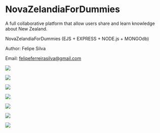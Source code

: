 # NovaZelandiaForDummies
A full collaborative platform that allow users share and learn knowledge about New Zealand.

NovaZelandiaForDummies (EJS + EXPRESS + NODE.js + MONGOdb)

Author: Felipe Silva

Email: felipeferreirasilva@gmail.com

![](https://lh3.googleusercontent.com/E9M-NedvwgBlEji0MHNB08Cm9sUzZAFspBK2EVHUTJFY_6Gma-PRGfvoJSGB78sYEMYRQ-jPHI0JNe5jAdsmxOK-FgrK_G2mv97kwYGMv74ESDrtCJVjYFaP19Ib1oeSA1oAUVqgQnYdDdhmeo1pW9yrMBKQz_TGvZa4qF3dTiRo9PQodglPyiKDGxrJzuWn_-TUbSOsRCX0z0OgUI2ozvdZSwiIsl3j2r2XsouHKAQ7j0_LCW8mGDgFbZ6o2ZN6JPJ8NGPd6e27bfLHoGi9RJx_TdjdYdjW3c8uJQGOrJ8Wbx01lJnJ-zHCAVONwN1LrkUKE0UzFyeyZP2LnQ1DCvpQGXr-ooN0jaH_wmUoHxaOigF6y05raZdc3LTjI0QlYPOI5TXPF7ndrX2THeH45OBAaxiB2ZrrY0yKXNtR5_kAq-uZolfekxiczbRt_mYwwkceIOOLcOI4_TWF7_ovjbq9LubWf2q56VFGHi-okrOnAZBimRREKrUo8n8Hx-9OKJY_6ufRFwnaID2Ba0rxaZ9H0k0Ev4CzJ6MpqiCNPm9MmNeUt2jnXdVkigvipRM1=w1440-h485)

![](https://lh3.googleusercontent.com/jxPZ0Zh3npN0FDsCZgzg_JJN5K6zx0bbfyyUpr5IAlBQQ1Su_MosuDkcoVOGXZj_HdjKw-hY4c111CWm3uXC_4DeYxUGSY5VrD0ubQx-svPYZSP61f-VZSd2h6JoDCGfX-YoGDtm8Oj61DtbqW6yDt92VtM6xLaL3hpM0xLnzuWSyy2K9sJDyBugbx0vYnYvc6hgaTuS-PHLNMTF11KgTaulAk7WGDUV6eCAMp1vSZ7sp2xJ_e4CxYIADAke5dV0Or7q1SmQBkhBr0e0PCS4v0LorP7LJLpC2n0wp3hYttQ5c0r6trRJfbspiWtQ5cMSxNDPzYt7eI3WmZS7v-ZrHyQpymlPMoZkC4cnffGFlTFg-sB7nrZDI_aAFRAlLin1EfjHk84-A82luqXpcyyeFxS5bQF4oO8pLCDr8kQ8GDXNIH1ZuEipVBzSbPUqwJc9LrUrnV-aX2yk2SZHmmc86s5vsLcLpmA9jukAGpM3PPKqH2VJFDPAvoyFeD48xbZTGqcaQ0ZG0gTjL0jxpMsjx-a7B7MmvTTLr2EX2l79wPdJrsV1cm1T8Ht2PIuyqBB8=w1440-h485)

![](https://lh3.googleusercontent.com/R2JJAMiiYGFgGVEHesRrQl-S6DD_sB-f1POOhoPdiCDo5fvV_VF8sXZm3yZiDCMmNt15lqLOPNLw130KupSAvH068yCYZ03zcJAXLdEXkCq6FrcXtRPvdmKEw3nkO5kzioLjyr5IQZ5LHwr-Gwqs8fnks2iXka4Y1vpJG4jj-wISKefUqqJTbmxWBZz6Y_sYPaNaz3OSiAHW9wSgK-4wopCn8g-UjqOESsXxI1EZH8WRdju9x7NMEIKPxwiu8BMlDNoDNXSxXJ5gqo6-FLubd_Xr4274N3JPbpc9fEr6tZYjMg2pMIV1z3oV2OWtRY_biTLOy1VcPIbPJy2OBv11K9RpAUbfYQAHuwDRWKpI9sQ3T_NpH-HXR43R_UkxVYA2Jryj2mdIukraEK_J1mmRA-iZlklDjFaf-14i9zj-mQ5w7IoBpiBvY84FQ92awBfqNJ1pYLVFvF3aIp-_4QNGBZP6eBdErDyECr5xjzwsjJ-DDxx4NHJUlOqGNK4rsUSj5ixnNaFLPnM58mvwdhHeIC0YxhgRZo7PeLpswV34YKmP6TnHoQxXjRDdz7Qa12xc=w1440-h485)

![](https://lh3.googleusercontent.com/JEX_-UqI3bp2GDUC5BXSAxjSl3vVkgXTgJsLeMkhHGCmAL2utWBUlOyfFsI_15_EiIzsiQUaoOsRjZJG_8_A_MnwQP6t7-sYNAIBc7hTGxbtHbfyn7lJGAbsgK5CFU-cUjdSbmZNeShx4AW7L3PCA0EF-oOv7thItagtRy-XZkB0YLb7yFT2iX1GG3ig15_aYyzSQyDO-3O5tdMuV2-O3yKEenrXVbfdRRVmqIcd_WLHncbvEaA9TIrhSUGby8PPdw5gHa2pv448KkZ9F-1_tTQqYLGJMtraaT35WSrWMu5QHLnGaSnb-grwFkqz0EYiIK46Qdau8b1TajG3iYbT82O2HPQBrXhNBP8R5w8h6Xo0e9eKhwWoe7dam-UzT4IiN-2Hj-8YplwV4f0eAad_49AyxupYEFpq-GMBnQhu4-N4vI367f7HyVcE01aTdeKCghUoq9o6BN_cM7fI7XgZVWmG4zN4g1d8EIeoXRQ1Lg4U5DXbwPLcOMbbVWb7hPMF-c_8aKhhpo8Fm6FeQEvYgBKam4CzxgjLlYg4AJVTdV8g8HLX07zRK__0qbpaWxvO=w1440-h485)

![](https://lh3.googleusercontent.com/ZCJYu_MhtVaKh1HJHfJ4JEMHs7ojc74xqIdFQntta2mvjWHCHP8IS6wwyvYJWWNkGvGrxXD5mUXmEDNfh5OY8AXfvo7l5QCLWPGWJYK4CojghXsXNbB_68Kog-u3drNZL5iQegduOO_4XeTL78Ad1UnzIklHE3ZAqSPYv0dsSE0OWBpHAVom8B2aDw3TYsvA8A0UEFw3goxR4vExkHM7DuzmG4CHKnH-q_sapAeROiKj3UW6Uk1Jhw2flooI-SlVmODuJ9e45W0OXanO-fqjOt8dVs_iDL4bjWwdNLC8mE_vA7XJyQGjfopVj-zSCm9V05lb1r6Iq-nAkQ153QCWRnKnOFAQx4X7eDrQhl39yi0WQ62DuNp81u0AEkJPYIs_0KmjQk6XSeFtegUiPD4aeB4oNEyyY3bwP9RLbyK5UZ0cZxQwMhYwaSrSv3_ZAHc2rnpTTO3y7gzcT8suBIaiMPkgaMooGhc5pvOVAhDhoVY9lWeGhS7Bk-lw4xPaapdwv1mpMCcCsusyHlnputHT0qCLfzt3CXskD02jLFwCEibmzPYJwNhPxLAp5aj0rnI4=w1440-h485)

![](https://lh3.googleusercontent.com/XzWEY15188N8_zg1TyHWBP1P5fPhGvl2YgyMgLNshSvGtIaZ04XBb_8fweElxVUjMdbtAKonxYHpIXUdbqAG69mLLgBuYSjvS6Ge_65_sbjR-Jo5tau60nYpHHvXWkamn8ngEtp-FhrLFKPR1m9z5HSTpaE3plt_rcD9cLXk3DOiaxLOt5yMRxxgSusskgOJZ9TR0WzbhGwIXxppK204PdbhZxdmtiA-c3_ppzyQPT8gWm5XNUGEw1eITFSanqJuTqw9BEIIkDbi9DmclhTH162yg4Zu3aDB85BuPSe5PzuxSVG4oosEzgtkgH4z0BFazVVqipSFuueY9XGijZCU8J6QCRtTFEcYd9gduPcCX35EiICPF083tJOl62cVkOVWdd007L1wPZ_BWvHyqrHz232U_eea4pza7VLvySgtdurzvQXtpzqAe0OAJ3fS15zSJTFsw3RP_KVubMgYGrcpA_60Nt_BWiWek6_4Wbk18dbu3r9tVHIynrYAMuL6oQcOwIkmHdWQiuLDPLEKqtR2S5Ui1qgkjqpRmmz5uoanJKdTWfTW0njZDK7rriTrz3dG=w1440-h485)

![](https://lh3.googleusercontent.com/-RJhEi59NUZeCBM5kh-VLLfjuBm_KXkRp21y_XD3FUpyNwWJrwSURQbSgjDSN3IdJpfYSyF5uFDKaWw0c5meD8B6tY9dkyhGWz4QJG9HSPcG3wkAewWONaiY3NejDwfdfuSNhADkLrou8ZeyvGIaZ9QoVZEerILKDVwgJJ0ad3hq_qeAbDQemKM0Y1TYe1pq7yUUpG5NaeZisB7KzTrHOdrsiZ3pddjWkJwfG6J6fqmk7puBl95ayYVB3fYP5kpYKFRKMfOSNykg7YwnYAyipbPjR1W0_7T_ORm7EhAx3ASIy_lHzjeLFarOhlVZjNJqq9L6VyeHnnBYWXwTmSNG3DabfM_LLdfSOlPcPVnsH16AZ5zFU0mD5IGXwFGdXNQ1PbUvD67eAJtFYElOg1m270DZ7Nk297pRSEcrj705dFTx1mvvuR3N52ArupeqYiw_UIvnCphg0Y9bjgkLlNGcZJHn904mg-lEyudJblVvNeqcKqER_PLdXILr7dN2uKAE-tHz-LFKURl3CEbSlAg7KHg9uSdhYErKYNnK292SI8iDPUXiWESzRmQHnpHG4BCK=w1440-h485)
